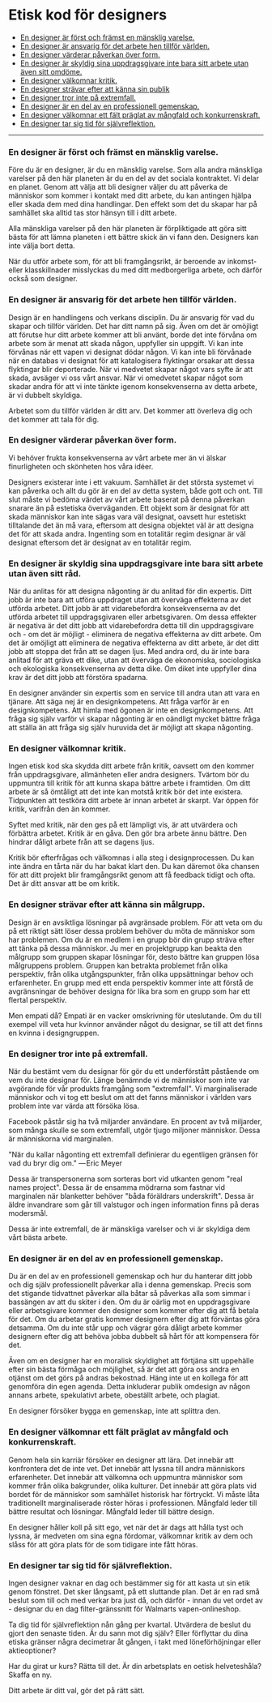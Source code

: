 # Etisk kod för designers


* [En designer är först och främst en mänsklig varelse.](#en-designer-är-först-och-främst-en-mänsklig-varelse)
* [En designer är ansvarig för det arbete hen tillför världen.](#en-designer-är-ansvarig-för-det-arbete-hen-tillför-världen)
* [En designer värderar påverkan över form.](#en-designer-värderar-påverkan-över-form)
* [En designer är skyldig sina uppdragsgivare inte bara sitt arbete utan även sitt omdöme.](#en-designer-är-skyldig-sina-uppdragsgivare-inte-bara-sitt-arbete-utan-även-sitt-omdöme)
* [En designer välkomnar kritik.](#en-designer-välkomnar-kritik)
* [En designer strävar efter att känna sin publik](#en-designer-strävar-efter-att-känna-sin-publik)
* [En designer tror inte på extremfall.](#en-designer-tror-inte-på-extremfall)
* [En designer är en del av en professionell gemenskap.](#en-designer-är-en-del-av-en-professionell-gemenskap)
* [En designer välkomnar ett fält präglat av mångfald och konkurrenskraft.](#en-designer-välkomnar-ett-fält-präglat-av-mångfald-och-konkurrenskraft)
* [En designer tar sig tid för självreflektion.](#en-designer-tar-sig-tid-för-självreflektion)


***



### En designer är först och främst en mänsklig varelse.

Före du är en designer, är du en mänsklig varelse. Som alla andra mänskliga varelser på den här planeten är du en del av det sociala kontraktet. Vi delar en planet. Genom att välja att bli designer väljer du att påverka de människor som kommer i kontakt med ditt arbete, du kan antingen hjälpa eller skada dem med dina handlingar. Den effekt som det du skapar har på samhället ska alltid tas stor hänsyn till i ditt arbete.

Alla mänskliga varelser på den här planeten är förpliktigade att göra sitt bästa för att lämna planeten i ett bättre skick än vi fann den. Designers kan inte välja bort detta.

När du utför arbete som, för att bli framgångsrikt, är beroende av inkomst- eller klasskillnader misslyckas du med ditt medborgerliga arbete, och därför också som designer.



### En designer är ansvarig för det arbete hen tillför världen.

Design är en handlingens och verkans disciplin. Du är ansvarig för vad du skapar och tillför världen. Det har ditt namn på sig. Även om det är omöjligt att förutse hur ditt arbete kommer att bli använt, borde det inte förvåna om arbete som är menat att skada någon, uppfyller sin uppgift. Vi kan inte förvånas när ett vapen vi designat dödar någon. Vi kan inte bli förvånade när en databas vi designat för att katalogisera flyktingar orsakar att dessa flyktingar blir deporterade. När vi medvetet skapar något vars syfte är att skada, avsäger vi oss vårt ansvar. När vi omedvetet skapar något som skadar andra för att vi inte tänkte igenom konsekvenserna av detta arbete, är vi dubbelt skyldiga.

Arbetet som du tillför världen är ditt arv. Det kommer att överleva dig och det kommer att tala för dig.


### En designer värderar påverkan över form.

Vi behöver frukta konsekvenserna av vårt arbete mer än vi älskar finurligheten och skönheten hos våra idéer.

Designers existerar inte i ett vakuum. Samhället är det största systemet vi kan påverka och allt du gör är en del av detta system, både gott och ont. Till slut måste vi bedöma värdet av vårt arbete baserat på denna påverkan snarare än på estetiska överväganden. Ett objekt som är designat för att skada människor kan inte sägas vara väl designat, oavsett hur estetiskt tilltalande det än må vara, eftersom att designa objektet väl är att designa det för att skada andra. Ingenting som en totalitär regim designar är väl designat eftersom det är designat av en totalitär regim.


### En designer är skyldig sina uppdragsgivare inte bara sitt arbete utan även sitt råd.

När du anlitas för att designa någonting är du anlitad för din expertis. Ditt jobb är inte bara att utföra uppdraget utan att överväga effekterna av det utförda arbetet. Ditt jobb är att vidarebefordra konsekvenserna av det utförda arbetet till uppdragsgivaren eller arbetsgivaren. Om dessa effekter är negativa är det ditt jobb att vidarebefordra detta till din uppdragsgivare och - om det är möjligt - eliminera de negativa effekterna av ditt arbete. Om det är omöjligt att eliminera de negativa effekterna av ditt arbete, är det ditt jobb att stoppa det från att se dagen ljus. Med andra ord, du är inte bara anlitad för att gräva ett dike, utan att överväga de ekonomiska, sociologiska och ekologiska konsekvenserna av detta dike. Om diket inte uppfyller dina krav är det ditt jobb att förstöra spadarna.

En designer använder sin expertis som en service till andra utan att vara en tjänare. Att säga nej är en designkompetens. Att fråga varför är en designkompetens. Att himla med ögonen är inte en designkompetens. Att fråga sig själv varför vi skapar någonting är en oändligt mycket bättre fråga att ställa än att fråga sig själv huruvida det är möjligt att skapa någonting. 


### En designer välkomnar kritik.

Ingen etisk kod ska skydda ditt arbete från kritik, oavsett om den kommer från uppdragsgivare, allmänheten eller andra designers. Tvärtom bör du uppmuntra till kritik för att kunna skapa bättre arbete i framtiden. Om ditt arbete är så ömtåligt att det inte kan motstå kritik bör det inte existera. Tidpunkten att testköra ditt arbete är innan arbetet är skarpt. Var öppen för kritik, varifrån den än kommer.

Syftet med kritik, när den ges på ett lämpligt vis, är att utvärdera och förbättra arbetet. Kritik är en gåva. Den gör bra arbete ännu bättre. Den hindrar dåligt arbete från att se dagens ljus.

Kritik bör efterfrågas och välkomnas i alla steg i designprocessen. Du kan inte ändra en tårta när du har bakat klart den. Du kan däremot öka chansen för att ditt projekt blir framgångsrikt genom att få feedback tidigt och ofta. Det är ditt ansvar att be om kritik.


### En designer strävar efter att känna sin målgrupp.

Design är en avsiktliga lösningar på avgränsade problem. För att veta om du på ett riktigt sätt löser dessa problem behöver du möta de människor som har problemen. Om du är en medlem i en grupp bör din grupp sträva efter att tänka på dessa människor. Ju mer en projektgrupp kan beakta den målgrupp som gruppen skapar lösningar för, desto bättre kan gruppen lösa målgruppens problem. Gruppen kan betrakta problemet från olika perspektiv, från olika utgångspunkter, från olika uppsättningar behov och erfarenheter. En grupp med ett enda perspektiv kommer inte att förstå de avgränsningar de behöver designa för lika bra som en grupp som har ett flertal perspektiv.

Men empati då? Empati är en vacker omskrivning för uteslutande. Om du till exempel vill veta hur kvinnor använder något du designar, se till att det finns en kvinna i designgruppen.


### En designer tror inte på extremfall.

När du bestämt vem du designar för gör du ett underförstått påstående om vem du inte designar för. Länge benämnde vi de människor som inte var avgörande för vår produkts framgång som "extremfall". Vi marginaliserade människor och vi tog ett beslut om att det fanns människor i världen vars problem inte var värda att försöka lösa.

Facebook påstår sig ha två miljarder användare. En procent av två miljarder, som många skulle se som extremfall, utgör tjugo miljoner människor. Dessa är människorna vid marginalen.

"När du kallar någonting ett extremfall definierar du egentligen gränsen för vad du bryr dig om." — Eric Meyer

Dessa är transpersonerna som sorteras bort vid utkanten genom "real names project". Dessa är de ensamma mödrarna som fastnar vid marginalen när blanketter behöver "båda föräldrars underskrift". Dessa är äldre invandrare som går till valstugor och ingen information finns på deras modersmål.

Dessa är inte extremfall, de är mänskliga varelser och vi är skyldiga dem vårt bästa arbete.


### En designer är en del av en professionell gemenskap.

Du är en del av en professionell gemenskap och hur du hanterar ditt jobb och dig själv professionellt påverkar alla i denna gemenskap. Precis som det stigande tidvattnet påverkar alla båtar så påverkas alla som simmar i bassängen av att du skiter i den. Om du är oärlig mot en uppdragsgivare eller arbetsgivare kommer den designer som kommer efter dig att få betala för det. Om du arbetar gratis kommer designern efter dig att förväntas göra detsamma. Om du inte står upp och vägrar göra dåligt arbete kommer designern efter dig att behöva jobba dubbelt så hårt för att kompensera för det.

Även om en designer har en moralisk skyldighet att förtjäna sitt uppehälle efter sin bästa förmåga och möjlighet, så är det att göra oss andra en otjänst om det görs på andras bekostnad. Häng inte ut en kollega för att genomföra din egen agenda. Detta inkluderar publik omdesign av någon annans arbete, spekulativt arbete, obeställt arbete, och plagiat.

En designer försöker bygga en gemenskap, inte att splittra den.


### En designer välkomnar ett fält präglat av mångfald och konkurrenskraft.

Genom hela sin karriär försöker en designer att lära. Det innebär att konfrontera det de inte vet. Det innebär att lyssna till andra människors erfarenheter. Det innebär att välkomna och uppmuntra människor som kommer från olika bakgrunder, olika kulturer. Det innebär att göra plats vid bordet för de människor som samhället historisk har förtryckt. Vi måste låta traditionellt marginaliserade röster höras i professionen. Mångfald leder till bättre resultat och lösningar. Mångfald leder till bättre design.

En designer håller koll på sitt ego, vet när det är dags att hålla tyst och lyssna, är medveten om sina egna fördomar, välkomnar kritik av dem och slåss för att göra plats för de som tidigare inte fått höras.


### En designer tar sig tid för självreflektion.

Ingen designer vaknar en dag och bestämmer sig för att kasta ut sin etik genom fönstret. Det sker långsamt, på ett sluttande plan. Det är en rad små beslut som till och med verkar bra just då, och därför - innan du vet ordet av - designar du en dag filter-gränssnitt för Walmarts vapen-onlineshop.

Ta dig tid för självreflektion nån gång per kvartal. Utvärdera de beslut du gjort den senaste tiden. Är du sann mot dig själv? Eller förflyttar du dina etiska gränser några decimetrar åt gången, i takt med löneförhöjningar eller aktieoptioner?

Har du girat ur kurs? Rätta till det. Är din arbetsplats en oetisk helveteshåla? Skaffa en ny.

Ditt arbete är ditt val, gör det på rätt sätt.
